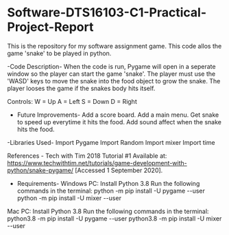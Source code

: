 # Software-DTS16103-C1-Practical-Project-Report
This is the repository for my software assignment game.
This code allos the game 'snake' to be played in python.

-Code Description- 
When the code is run, Pygame will open in a seperate window so the player can start the game 'snake'. The player must use the 'WASD' keys to move the snake into the food object to grow the snake. The player looses the game if the snakes body hits itself.

Controls:
W = Up
A = Left
S = Down
D = Right

- Future Improvements-
Add a score board.
Add a main menu.
Get snake to speed up everytime it hits the food.
Add sound affect when the snake hits the food.

-Libraries Used-
Import Pygame
Import Random
Import mixer
Import time

References - Tech with Tim 2018 Tutorial #1
Available at: https://www.techwithtim.net/tutorials/game-development-with-python/snake-pygame/
[Accessed 1 September 2020].


- Requirements-
Windows PC: Install Python 3.8
Run the following commands in the terminal:
python -m pip install -U pygame --user 
python -m pip install -U mixer --user

Mac PC: Install Python 3.8
Run the following commands in the terminal:
python3.8 -m pip install -U pygame --user 
python3.8 -m pip install -U mixer --user
